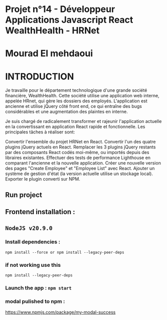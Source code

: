 # Projet n°14 - Développeur Applications Javascript React WealthHealth - HRNet
# Mourad El mehdaoui

# INTRODUCTION

Je travaille pour le département technologique d'une grande société financière, WealthHealth. Cette société utilise une application web interne, appelée HRnet, qui gère les dossiers des employés. L'application est ancienne et utilise jQuery côté front end, ce qui entraîne des bugs considérables et une augmentation des plaintes en interne.

Je suis chargé de radicalement transformer et rajeunir l'application actuelle en la convertissant en application React rapide et fonctionnelle. Les principales tâches à réaliser sont:

Convertir l'ensemble du projet HRNet en React.
Convertir l'un des quatre plugins jQuery actuels en React.
Remplacer les 3 plugins jQuery restants par des composants React codés moi-même, ou importés depuis des libraires existantes.
Effectuer des tests de performance Lighthouse en comparant l'ancienne et la nouvelle application.
Créer une nouvelle version des pages "Create Employee" et "Employee List" avec React.
Ajouter un système de gestion d'état (la version actuelle utilise un stockage local).
Exporter le plugin converti sur NPM.

## Run project

## Frontend installation :

## `NodeJS v20.9.0`

### Install dependencies : 
`npm install --force or npm install --legacy-peer-deps`

### if not working use this 
`npm install --legacy-peer-deps`

### Launch the app : `npm start`


### modal pulished to npm :

https://www.npmjs.com/package/my-modal-success


